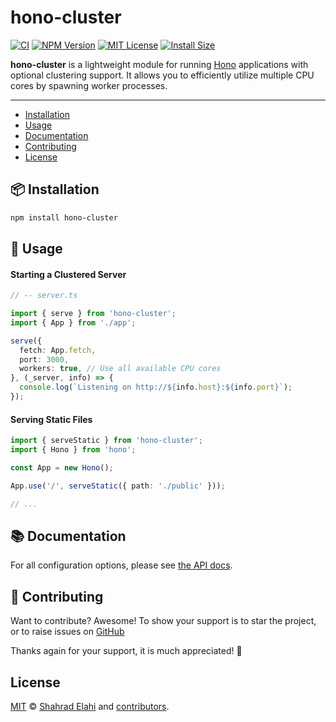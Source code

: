 # hono-cluster

[![CI](https://github.com/shahradelahi/node-hono-cluster/actions/workflows/ci.yml/badge.svg)](https://github.com/shahradelahi/node-hono-cluster/actions/workflows/ci.yml)
[![NPM Version](https://img.shields.io/npm/v/hono-cluster.svg)](https://www.npmjs.com/package/hono-cluster)
[![MIT License](https://img.shields.io/badge/License-MIT-blue.svg?style=flat)](/LICENSE)
[![Install Size](https://packagephobia.com/badge?p=hono-cluster)](https://packagephobia.com/result?p=hono-cluster)

__hono-cluster__ is a lightweight module for running [Hono](https://hono.dev/) applications with optional clustering support. It allows you to efficiently utilize multiple CPU cores by spawning worker processes.

---

- [Installation](#-installation)
- [Usage](#-usage)
- [Documentation](#-documentation)
- [Contributing](#-contributing)
- [License](#license)

## 📦 Installation

```bash
npm install hono-cluster
```

## 📖 Usage

#### Starting a Clustered Server

```typescript
// -- server.ts

import { serve } from 'hono-cluster';
import { App } from './app';

serve({
  fetch: App.fetch,
  port: 3000,
  workers: true, // Use all available CPU cores
}, (_server, info) => {
  console.log(`Listening on http://${info.host}:${info.port}`);
});
```

#### Serving Static Files

```typescript
import { serveStatic } from 'hono-cluster';
import { Hono } from 'hono';

const App = new Hono();

App.use('/', serveStatic({ path: './public' }));

// ...
```

## 📚 Documentation

For all configuration options, please see [the API docs](https://www.jsdocs.io/package/hono-cluster).

## 🤝 Contributing

Want to contribute? Awesome! To show your support is to star the project, or to raise issues on [GitHub](https://github.com/shahradelahi/node-hono-cluster)

Thanks again for your support, it is much appreciated! 🙏

## License

[MIT](/LICENSE) © [Shahrad Elahi](https://github.com/shahradelahi) and [contributors](https://github.com/shahradelahi/node-hono-cluster/graphs/contributors).
